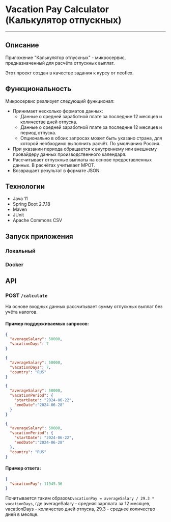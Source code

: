 # Vacation Pay Calculator (Калькулятор отпускных)

*** 

## Описание

Приложение "Калькулятор отпускных" - микросервис, предназначенный для расчёта отпускных выплат.

Этот проект создан в качестве задания к курсу от neoflex.

## Функциональность

Микросервис реализует следующий функционал:

* Принимает несколько форматов данных:
  * Данные о средней заработной плате за последние 12 месяцев и количестве дней отпуска.
  * Данные о средней заработной плате за последние 12 месяцев и период отпуска.
  * Опционально в обоих запросах может быть указано страна, для которой необходимо выполнить расчёт. По умолчанию Россия.
* При указании периода обращается к внутреннему или внешнему провайдеру данных производственного календаря.
* Рассчитывает отпускные выплаты на основе предоставленных данных. В расчётах учитывает МРОТ.
* Возвращает результат в формате JSON.

## Технологии

* Java 11
* Spring Boot 2.7.18
* Maven
* JUnit
* Apache Commons CSV

## Запуск приложения

### Локальный

### Docker

## API

### POST ```/calculate```

На основе входных данных рассчитывает сумму отпускных выплат без учёта налогов.

#### Пример поддерживаемых запросов:
```json
{
  "averageSalary": 50000,
  "vacationDays": 7
}
```
```json
{
  "averageSalary": 50000,
  "vacationDays": 7,
  "country": "RUS"
}
```
```json
{
  "averageSalary": 50000,
  "vacationPeriod": {
    "startDate": "2024-06-22",
    "endDate":"2024-06-28"
  }
}
```
```json
{
  "averageSalary": 50000,
  "vacationPeriod": {
    "startDate": "2024-06-22",
    "endDate":"2024-06-28"
  },
  "country": "RUS"
}
```
#### Пример ответа:

```json
{
  "vacationPay": 11945.36
}
```

Почитывается таким образом:```vacationPay = averageSalary / 29.3 * vacationDays```, где averageSalary - средняя зарплата
за 12 месяцев, vacationDays - количество дней отпуска, 29.3 - среднее количество дней в месяце.
